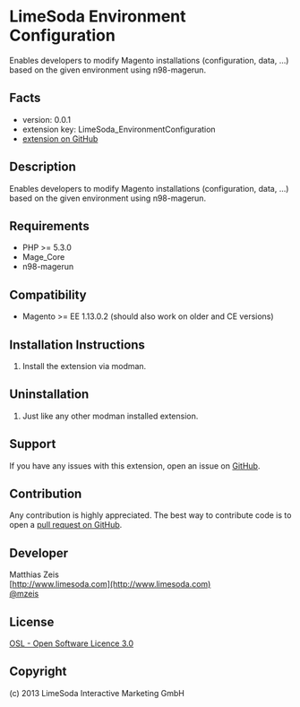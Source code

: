 LimeSoda Environment Configuration
=====================
Enables developers to modify Magento installations (configuration, data, ...) based on the given environment using n98-magerun. 

Facts
-----
- version: 0.0.1
- extension key: LimeSoda_EnvironmentConfiguration
- [extension on GitHub](https://github.com/LimeSoda/LimeSoda_EnvironmentConfiguration)

Description
-----------
Enables developers to modify Magento installations (configuration, data, ...) based on the given environment using n98-magerun.

Requirements
------------
- PHP >= 5.3.0
- Mage_Core
- n98-magerun

Compatibility
-------------
- Magento >= EE 1.13.0.2 (should also work on older and CE versions)

Installation Instructions
-------------------------
1. Install the extension via modman.

Uninstallation
--------------
1. Just like any other modman installed extension.

Support
-------
If you have any issues with this extension, open an issue on [GitHub](https://github.com/LimeSoda/LimeSoda_EnvironmentConfiguration/issues).

Contribution
------------
Any contribution is highly appreciated. The best way to contribute code is to open a [pull request on GitHub](https://help.github.com/articles/using-pull-requests).

Developer
---------
Matthias Zeis  
[http://www.limesoda.com](http://www.limesoda.com)  
[@mzeis](https://twitter.com/mzeis)

License
-------
[OSL - Open Software Licence 3.0](http://opensource.org/licenses/osl-3.0.php)

Copyright
---------
(c) 2013 LimeSoda Interactive Marketing GmbH
